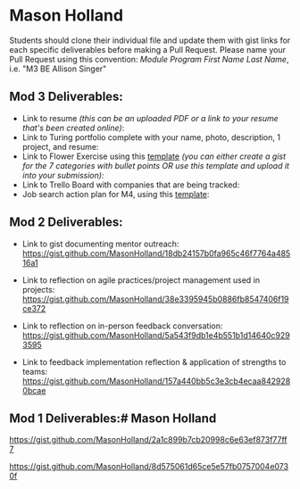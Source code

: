 # Mason Holland

Students should clone their individual file and update them with gist links for each specific deliverables before making a Pull Request. Please name your Pull Request using this convention: *Module Program First Name Last Name*, i.e. "M3 BE Allison Singer"

## Mod 3 Deliverables:

* Link to resume *(this can be an uploaded PDF or a link to your resume that's been created online)*: 
* Link to Turing portfolio complete with your name, photo, description, 1 project, and resume:
* Link to Flower Exercise using this [template](https://github.com/turingschool/career-development-curriculum/blob/master/files/Career%20Unit%20-%20The%20Flower%20Diagram.pdf) *(you can either create a gist for the 7 categories with bullet points OR use this template and upload it into your submission):*
* Link to Trello Board with companies that are being tracked: 
* Job search action plan for M4, using this [template](https://github.com/turingschool/career-development-curriculum/blob/master/module_three/mod_4_action_plan_template.md):

## Mod 2 Deliverables:
* Link to gist documenting mentor outreach:
     https://gist.github.com/MasonHolland/18db24157b0fa965c46f7764a48516a1

* Link to reflection on agile practices/project management used in projects: 
     https://gist.github.com/MasonHolland/38e3395945b0886fb8547406f19ce372

* Link to reflection on in-person feedback conversation:
     https://gist.github.com/MasonHolland/5a543f9db1e4b551b1d14640c9293595

* Link to feedback implementation reflection & application of strengths to teams: 
     https://gist.github.com/MasonHolland/157a440bb5c3e3cb4ecaa8429280bcae

## Mod 1 Deliverables:# Mason Holland

https://gist.github.com/MasonHolland/2a1c899b7cb20998c6e63ef873f77ff7

https://gist.github.com/MasonHolland/8d575061d65ce5e57fb0757004e0730f
